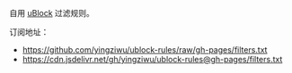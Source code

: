 自用 [uBlock](https://github.com/gorhill/uBlock) 过滤规则。

订阅地址：

- https://github.com/yingziwu/ublock-rules/raw/gh-pages/filters.txt
- https://cdn.jsdelivr.net/gh/yingziwu/ublock-rules@gh-pages/filters.txt
